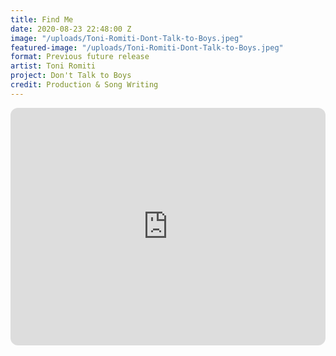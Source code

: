 ```yaml
---
title: Find Me
date: 2020-08-23 22:48:00 Z
image: "/uploads/Toni-Romiti-Dont-Talk-to-Boys.jpeg"
featured-image: "/uploads/Toni-Romiti-Dont-Talk-to-Boys.jpeg"
format: Previous future release
artist: Toni Romiti
project: Don't Talk to Boys
credit: Production & Song Writing
---
```


<iframe style="border-radius:12px" src="https://open.spotify.com/embed/track/4tcQ14RFFdlhjimrdMF4UH?utm_source=generator" width="100%" height="380" frameBorder="0" allowfullscreen="" allow="autoplay; clipboard-write; encrypted-media; fullscreen; picture-in-picture" loading="lazy"></iframe>